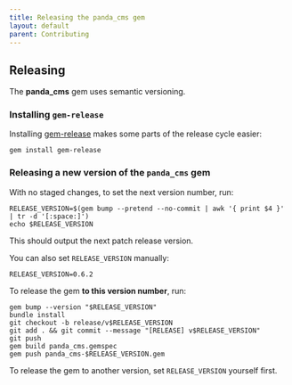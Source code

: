 ```yaml
---
title: Releasing the panda_cms gem
layout: default
parent: Contributing
---
```


## Releasing

The **panda_cms** gem uses semantic versioning.

### Installing `gem-release`

Installing [gem-release](https://github.com/svenfuchs/gem-release) makes some parts of the release cycle easier:

```
gem install gem-release
```

### Releasing a new version of the `panda_cms` gem

With no staged changes, to set the next version number, run:

```
RELEASE_VERSION=$(gem bump --pretend --no-commit | awk '{ print $4 }' | tr -d '[:space:]')
echo $RELEASE_VERSION
```

This should output the next patch release version.

You can also set `RELEASE_VERSION` manually:

```
RELEASE_VERSION=0.6.2
```

To release the gem **to this version number**, run:

```
gem bump --version "$RELEASE_VERSION"
bundle install
git checkout -b release/v$RELEASE_VERSION
git add . && git commit --message "[RELEASE] v$RELEASE_VERSION"
git push
gem build panda_cms.gemspec
gem push panda_cms-$RELEASE_VERSION.gem
```

To release the gem to another version, set `RELEASE_VERSION` yourself first.
